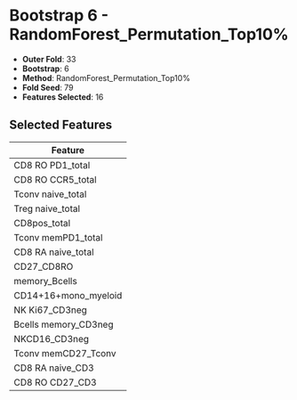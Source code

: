 # Bootstrap 6 - RandomForest_Permutation_Top10%

- **Outer Fold**: 33
- **Bootstrap**: 6
- **Method**: RandomForest_Permutation_Top10%
- **Fold Seed**: 79
- **Features Selected**: 16

## Selected Features

| Feature |
|---------|
| CD8 RO PD1_total |
| CD8 RO CCR5_total |
| Tconv naive_total |
| Treg naive_total |
| CD8pos_total |
| Tconv memPD1_total |
| CD8 RA naive_total |
| CD27_CD8RO |
| memory_Bcells |
| CD14+16+mono_myeloid |
| NK Ki67_CD3neg |
| Bcells memory_CD3neg |
| NKCD16_CD3neg |
| Tconv memCD27_Tconv |
| CD8 RA naive_CD3 |
| CD8 RO CD27_CD3 |
